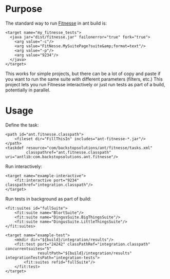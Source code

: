 Purpose
=======

The standard way to run [Fitnesse](http://fitnesse.org/) in ant build is:

    <target name="my_fitnesse_tests">
      <java jar="dist/fitnesse.jar" failonerror="true" fork="true">
        <arg value="-c"/>
        <arg value="FitNesse.MySuitePage?suite&amp;format=text"/>
        <arg value="-p"/>
        <arg value="9234"/>
      </java>
    </target>

This works for simple projects, but there can be a lot of copy and paste if you want to run the same suite with different parameters (filters, etc.)
This project lets you run Fitnesse interactively or just run tests as part of a build, potentially in parallel.

Usage
=====

Define the task:

    <path id="ant.fitnesse.classpath">
        <fileset dir="FillThisIn" includes="ant-fitnesse-*.jar"/>
    </path>
    <taskdef resource="com/backstopsolutions/ant/fitnesse/tasks.xml"
             classpathref="ant.fitnesse.classpath" uri="antlib:com.backstopsolutions.ant.fitnesse"/>

Run interactively:

    <target name="example-interactive">
        <fit:interactive port="9234" classpathref="integration.classpath"/>
    </target>

Run tests in background as part of build:

    <fit:suites id="fullSuite">
        <fit:suite name="BlortSuite"/>
        <fit:suite name="DingusSuite.BigThingsSuite"/>
        <fit:suite name="DingusSuite.LittleThingsSuite"/>
    </fit:suites>

    <target name="example-test">
        <mkdir dir="${build}/integration/results"/>
        <fit:test port="24242" classPathRef="integration.classpath" concurrentsuites="5"
                  resultPath="${build}/integration/results" integrationTestsPath="integration-tests">
            <fit:suites refid="fullSuite"/>
        </fit:test>
    </target>